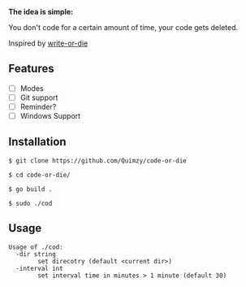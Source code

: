 <b> The idea is simple: </b>

You don't code for a certain amount of time, your code gets deleted.

Inspired by <a href="https://writeordie.com/">write-or-die </a>

## Features

- [ ] Modes
- [ ] Git support
- [ ] Reminder?
- [ ] Windows Support

## Installation

```
$ git clone https://github.com/Quimzy/code-or-die

$ cd code-or-die/

$ go build .

$ sudo ./cod
```

## Usage

```
Usage of ./cod:
  -dir string
        set direcotry (default <current dir>)
  -interval int
        set interval time in minutes > 1 minute (default 30)

```

